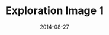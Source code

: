 ---
title: Exploration Image 1
date: 2014-08-27
template: image.hbt
collection: trial
language: en-us
image_url: http://placehold.it/350x150
image_link: http://elderscrollsonline.com
image_caption: Our video games are good.
---